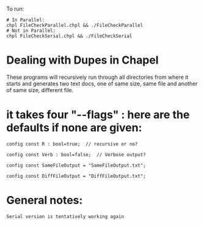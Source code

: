 To run:

```
# In Parallel:
chpl FileCheckParallel.chpl && ./FileCheckParallel
# Not in Parallel:
chpl FileCheckSerial.chpl && ./FileCheckSerial
```

# Dealing with Dupes in Chapel

These programs will recursively run through all directories from where it starts and generates two text docs, one of same size, same file and another of same size, different file.

# it takes four "--flags" : here are the defaults if none are given:

```
config const R : bool=true;  // recursive or no?

config const Verb : bool=false;  // Verbose output?

config const SameFileOutput = "SameFileOutput.txt";

config const DiffFileOutput = "DiffFileOutput.txt";

```
# General notes:

```
Serial version is tentatively working again

```
